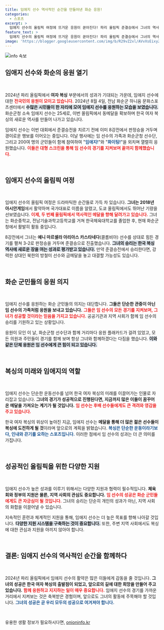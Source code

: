 ```yaml
---
title: 임애지 선수 역사적인 순간을 만들어낸 화순 응원!
categories:
  - 스포츠
excerpt: >
  임애지 선수의 올림픽 여정에 뜨거운 응원이 쏟아진다! 파리 올림픽 준결승에서 그녀의 역사적 순간을 함께해요. 남북 대결의 가능성까지! 클릭하고 자세한 소식을 확인해보세요!
feature_text: >
  임애지 선수의 올림픽 여정에 뜨거운 응원이 쏟아진다! 파리 올림픽 준결승에서 그녀의 역사적 순간을 함께해요. 남북 대결의 가능성까지! 클릭하고 자세한 소식을 확인해보세요!
image: 'https://blogger.googleusercontent.com/img/b/R29vZ2xl/AVvXsEixyZcFfHzMRdzZMjFBmAUKJYCLCGyLL1o632UiGVXcaFdKo_bkvkuCioo0uUKlGfBVcT3P84aROyZIXSBEx3Aw5nCQ3pTgDom1WDC4m8eifvWiAmWEEVb4x6G_l8C0QH225ldMjyaFvpxGEBGNO37VmDTDMHGhJPq73UglMfDca1-0aw/s1600/blogspot.png'
---
```


<p><img src="https://blogger.googleusercontent.com/img/b/R29vZ2xl/AVvXsEixyZcFfHzMRdzZMjFBmAUKJYCLCGyLL1o632UiGVXcaFdKo_bkvkuCioo0uUKlGfBVcT3P84aROyZIXSBEx3Aw5nCQ3pTgDom1WDC4m8eifvWiAmWEEVb4x6G_l8C0QH225ldMjyaFvpxGEBGNO37VmDTDMHGhJPq73UglMfDca1-0aw/s1600/blogspot.png" alt="info 속보" /></p>

<h2 data-ke-size="size26">임애지 선수와 화순의 응원 열기</h2>

<p data-ke-size="size16">&nbsp;</p>

<p>2024년 파리 올림픽에서 <b>여자 복싱</b> 부문에서의 성과가 기대되는 가운데, 임애지 선수에 대한 <b><span style="color: #ee2323;">전국민의 응원이 모이고 있습니다.</span></b> 2024년 8월 4일, 전남 화순군 하니움 문화스포츠센터에서 <b><span style="background-color: #21538527;">수많은 시민들이 한 자리에 모여 임애지 선수를 응원하는 모습을 보였습니다.</span></b> 화순군청 소속 임애지 선수는 25세로, 이번 올림픽에서 동메달을 확보하며 한국 여자 복싱의 새로운 역사를 만들어 나가고 있습니다. </p>

<p>임애지 선수는 이번 대회에서 준결승전을 치르기 전에 이미 8강전에서 판정승을 거두며 경이로운 행보를 이어오는 중입니다. 이날 행사에는 임 선수의 가족과 화순군청 선수단, 그리고 200여 명의 군민들이 함께 참여하여 "<b><span style="color: #1a5490;">임애지!</span></b>"와 "<b><span style="color: #1a5490;">화이팅!</span></b>"을 외치며 열렬히 응원했습니다. <b><span style="color: #ee2323;">이들은 대형 스크린을 통해 임 선수의 경기를 지켜보며 끝까지 함께했습니다.</span></b> </p>

<p data-ke-size="size16">&nbsp;</p>

<h2 data-ke-size="size26">임애지 선수의 올림픽 여정</h2>

<p data-ke-size="size16">&nbsp;</p>

<p>임애지 선수의 올림픽 여정은 드라마틱한 순간들로 가득 차 있습니다. <b>그녀는 2018년 아시안게임</b>에서 활약하며 국가대표로 이름을 알렸고, 도쿄 올림픽에서도 뛰어난 기량을 선보였습니다. <b><span style="color: #ee2323;">이제, 두 번째 올림픽에서 역사적인 메달을 향해 달려가고 있습니다.</span></b> 그녀는 화순중학교, 전남기술과학고등학교를 거쳐 한국체육대학교를 졸업한 후, 현재 화순군청에서 활발히 활동 중입니다. </p>

<p>8강전에서 그녀는 <b>예니 마르셀라 아리아스 카스타네다</b>(콜롬비아) 선수를 상대로 힘든 경기를 펼쳐 3-2로 판정승을 거두며 준결승으로 진출했습니다. <b><span style="background-color: #21538527;">그녀의 승리는 한국 복싱 역사에 새로운 장을 여는 성과로 평가받고 있습니다.</span></b> 만약 준결승전에서 승리한다면, 강력한 상대인 북한의 방철미 선수와 금메달을 놓고 대결할 가능성도 있습니다. </p>

<p data-ke-size="size16">&nbsp;</p>

<h2 data-ke-size="size26">화순 군민들의 응원 의지</h2>

<p data-ke-size="size16">&nbsp;</p>

<p>임애지 선수를 응원하는 화순 군민들의 의지는 대단합니다. <b>그들은 단순한 관중이 아닌 임 선수의 가족처럼 응원을 보내고 있습니다.</b> <b><span style="color: #ee2323;">그들은 임 선수의 모든 경기를 지켜보며, 그녀가 성공할 것이라는 믿음을 가지고 있습니다.</span></b> 공공기관과 지역 사회가 함께 임 선수의 승리를 기원하고 있는 상황입니다.</p>

<p>응원이 모인 이 날, 화순군청 선수단과 함께 거리마다 응원 플래카드가 걸려 있었고, 모든 의원과 주민들이 경기를 함께 보며 항상 그녀와 함께하겠다는 다짐을 했습니다. <b><span style="background-color: #21538527;">이와 같은 단체 응원은 임 선수에게 큰 힘이 되고 있습니다.</span></b> </p>

<p data-ke-size="size16">&nbsp;</p>

<h2 data-ke-size="size26">복싱의 미래와 임애지의 역할</h2>

<p data-ke-size="size16">&nbsp;</p>

<p>임애지 선수는 단순한 운동선수를 넘어 한국 여자 복싱의 미래를 이끌어가는 인물로 자리잡고 있습니다. <b>그녀의 경기가 성공적으로 진행된다면, 지금까지 많은 이들이 꿈꾸어 온 메달을 가져오는 계기가 될 것입니다.</b> <b><span style="color: #ee2323;">임 선수는 후배 선수들에게도 큰 격려와 영감을 주고 있습니다.</span></b> </p>

<p>한국 여자 복싱의 위상이 높아진 지금, 임애지 선수는 <b>메달을 통해 더 많은 젊은 선수들이 복싱에 도전하게 될 것</b>이라며 앞으로의 계획을 밝혔습니다. <b><span style="color: #1a5490;">복싱은 단순한 운동이라기보다, 인내와 끈기를 요하는 스포츠입니다.</span></b> 이러한 점에서 임 선수의 성과는 더 큰 의미를 가집니다. </p>

<p data-ke-size="size16">&nbsp;</p>

<h2 data-ke-size="size26">성공적인 올림픽을 위한 다양한 지원</h2>

<p data-ke-size="size16">&nbsp;</p>

<p>임애지 선수가 높은 성과를 이루기 위해서는 다양한 지원과 협력이 필수적입니다. <b>체육회와 정부의 지원은 물론, 지역 사회의 관심도 중요합니다.</b> <b><span style="color: #ee2323;">임 선수의 성공은 화순 군민들에게도 큰 자긍심이 될 것입니다.</span></b> 그녀의 승리는 단순히 개인의 성과가 아닌, 지역 사회의 화합을 이끌어낼 수 있습니다. </p>

<p>지속적인 훈련과 체계적인 지원을 통해, 임애지 선수는 더 높은 목표를 향해 나아갈 것입니다. <b><span style="background-color: #21538527;">다양한 지원 시스템을 구축하는 것이 중요합니다.</span></b> 또한, 주변 지역 사회에서도 복싱에 대한 관심과 지원을 아끼지 않아야 합니다. </p>

<p data-ke-size="size16">&nbsp;</p>

<h2 data-ke-size="size26">결론: 임애지 선수의 역사적인 순간을 함께하다</h2>

<p data-ke-size="size16">&nbsp;</p>

<p>2024년 파리 올림픽에서 임애지 선수의 활약은 많은 이들에게 감동을 줄 것입니다. <b>그녀의 성공은 한국 여자 복싱의 출발점이 되었고, 앞으로의 길에 대한 희망을 만들어 주고 있습니다.</b> <b><span style="color: #ee2323;">함께 응원하고 지지하는 일이 매우 중요합니다.</span></b> 임애지 선수의 경기를 가까운 거리에서 지켜보는 것은 축복받은 경험이며, 앞으로도 그녀의 활동에 주목해야 할 것입니다. <b><span style="color: #1a5490;">그녀의 성공은 곧 우리 모두의 성공으로 여겨져야 합니다.</span></b> </p>

<p data-ke-size="size16">&nbsp;</p>
유용한 생활 정보가 필요하시다면, <a href="https://onioninfo.kr" rel="dofollow">onioninfo.kr</a>


